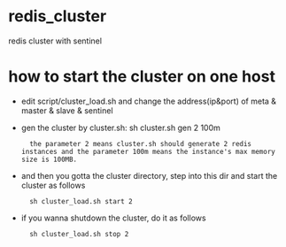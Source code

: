 redis_cluster
===============

redis cluster  with sentinel


# how to start the cluster on one host

* edit script/cluster_load.sh and change the address(ip&port) of meta & master & slave & sentinel

* gen the cluster by cluster.sh: sh cluster.sh gen 2 100m

		the parameter 2 means cluster.sh should generate 2 redis instances and the parameter 100m means the instance's max memory size is 100MB.

* and then you gotta the cluster directory, step into this dir and start the cluster as follows

		sh cluster_load.sh start 2

* if you wanna shutdown the cluster, do it as follows

		sh cluster_load.sh stop 2